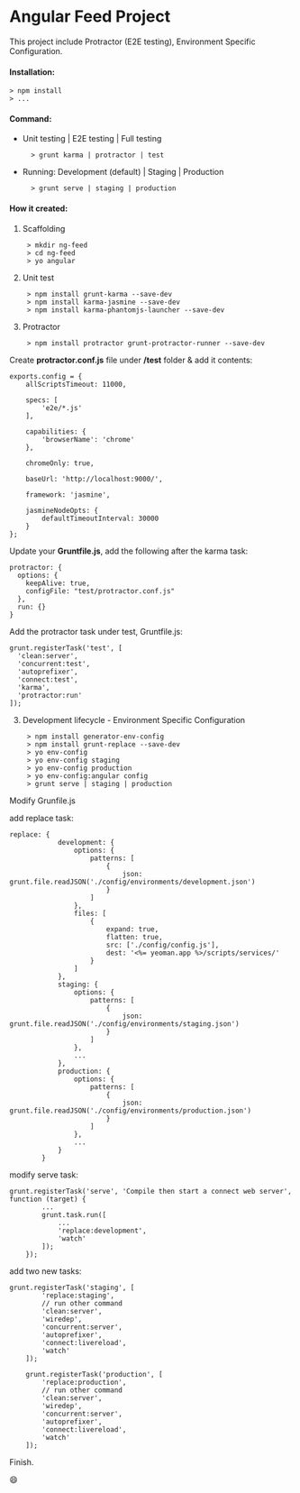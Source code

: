 # Angular Feed Project

This project include Protractor (E2E testing), Environment Specific Configuration.

#### Installation:

    > npm install
    > ...

#### Command:

- Unit testing | E2E testing | Full testing

        > grunt karma | protractor | test

- Running: Development (default) | Staging | Production

        > grunt serve | staging | production

#### How it created:

1. Scaffolding

        > mkdir ng-feed
        > cd ng-feed
        > yo angular
    
2. Unit test

        > npm install grunt-karma --save-dev
        > npm install karma-jasmine --save-dev
        > npm install karma-phantomjs-launcher --save-dev
    
3. Protractor

        > npm install protractor grunt-protractor-runner --save-dev

Create **protractor.conf.js** file under **/test** folder & add it contents:

    exports.config = {
        allScriptsTimeout: 11000,
    
        specs: [
            'e2e/*.js'
        ],
    
        capabilities: {
            'browserName': 'chrome'
        },
    
        chromeOnly: true,
    
        baseUrl: 'http://localhost:9000/',
    
        framework: 'jasmine',
    
        jasmineNodeOpts: {
            defaultTimeoutInterval: 30000
        }
    };
    
Update your **Gruntfile.js**, add the following after the karma task:

    protractor: {
      options: {
        keepAlive: true,
        configFile: "test/protractor.conf.js"
      },
      run: {}
    }    

Add the protractor task under test, Gruntfile.js:

    grunt.registerTask('test', [
      'clean:server',
      'concurrent:test',
      'autoprefixer',
      'connect:test',
      'karma',
      'protractor:run'
    ]);    

3. Development lifecycle - Environment Specific Configuration

        > npm install generator-env-config
        > npm install grunt-replace --save-dev
        > yo env-config
        > yo env-config staging
        > yo env-config production
        > yo env-config:angular config
        > grunt serve | staging | production
    
Modify Grunfile.js

add replace task:

    replace: {
                development: {
                    options: {
                        patterns: [
                            {
                                json: grunt.file.readJSON('./config/environments/development.json')
                            }
                        ]
                    },
                    files: [
                        {
                            expand: true,
                            flatten: true,
                            src: ['./config/config.js'],
                            dest: '<%= yeoman.app %>/scripts/services/'
                        }
                    ]
                },
                staging: {
                    options: {
                        patterns: [
                            {
                                json: grunt.file.readJSON('./config/environments/staging.json')
                            }
                        ]
                    },
                    ...
                },
                production: {
                    options: {
                        patterns: [
                            {
                                json: grunt.file.readJSON('./config/environments/production.json')
                            }
                        ]
                    },
                    ...
                }
            }

modify serve task:

    grunt.registerTask('serve', 'Compile then start a connect web server', function (target) {
            ...
            grunt.task.run([
                ...
                'replace:development',
                'watch'
            ]);
        });

add two new tasks:

    grunt.registerTask('staging', [
            'replace:staging',
            // run other command
            'clean:server',
            'wiredep',
            'concurrent:server',
            'autoprefixer',
            'connect:livereload',
            'watch'
        ]);
    
        grunt.registerTask('production', [
            'replace:production',
            // run other command
            'clean:server',
            'wiredep',
            'concurrent:server',
            'autoprefixer',
            'connect:livereload',
            'watch'
        ]);

Finish.

:smile: